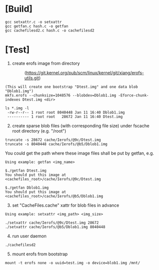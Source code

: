 [Build]
=======
```
gcc setxattr.c -o setxattr
gcc getfan.c hash.c -o getfan
gcc cachefilesd2.c hash.c -o cachefilesd2
```


[Test]
======
1. create erofs image from directory <dir>
(https://git.kernel.org/pub/scm/linux/kernel/git/xiang/erofs-utils.git)

```
(This will create one bootstrap "Dtest.img" and one data blob "Dblob1.img")
mkfs.erofs --chunksize=1048576 --blobdev=Dblob1.img -Eforce-chunk-indexes Dtest.img <dir>
```

```
ls *.img -l
 -rw-r--r-- 1 root root 8040448 Jan 11 16:40 Dblob1.img
 ---------- 1 root root   28672 Jan 11 16:40 Dtest.img
```


2. create sparse blob files (with corresponding file size) under fscache root
directory (e.g. "/root")

```
truncate -s 28672 cache/Ierofs/@9c/Dtest.img
truncate -s 8040448 cache/Ierofs/@b5/Dblob1.img
```

You could get the path where these image files shall be put by getfan, e.g.
```
Using example: getfan <img_name>

$./getfan Dtest.img
You should put this image at <cachefiles_root>/cache/Ierofs/@9c/Dtest.img

$./getfan Dblob1.img
You should put this image at <cachefiles_root>/cache/Ierofs/@b5/Dblob1.img
```


3. set "CacheFiles.cache" xattr for blob files in advance

```
Using example: setxattr <img_path> <img_size>

./setxattr cache/Ierofs/@9c/Dtest.img 28672
./setxattr cache/Ierofs/@b5/Dblob1.img 8040448
```


4. run user daemon

```
./cachefilesd2
```


5. mount erofs from bootstrap

```
mount -t erofs none -o uuid=test.img -o device=blob1.img /mnt/
```

